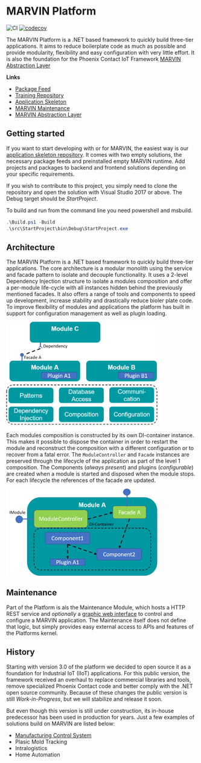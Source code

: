 # MARVIN Platform

![CI](https://github.com/dbeuchler/MarvinPlatform/workflows/CI/badge.svg)
[![codecov](https://codecov.io/gh/dbeuchler/MarvinPlatform/branch/dev/graph/badge.svg?token=BZUCXPUNHU)](https://codecov.io/gh/dbeuchler/MarvinPlatform)

The MARVIN Platform is a .NET based framework to quickly build three-tier applications. It aims to reduce boilerplate code as much as possible and provide modularity, flexibility and easy configuration with very little effort. It is also the foundation for the Phoenix Contact IoT Framework [MARVIN Abstraction Layer](https://git-ctvc.europe.phoenixcontact.com/marvin/AbstractionLayer)

**Links**
- [Package Feed](https://packages-ctvc.europe.phoenixcontact.com/nuget/MaRVIN-CI)
- [Training Repository](https://git-ctvc.europe.phoenixcontact.com/marvin/trainingrepo)
- [Application Skeleton](https://git-ctvc.europe.phoenixcontact.com/marvin/ApplicationSkeleton)
- [MARVIN Maintenance](https://git-ctvc.europe.phoenixcontact.com/marvin/maintenanceweb)
- [MARVIN Abstraction Layer](https://git-ctvc.europe.phoenixcontact.com/marvin/AbstractionLayer)

## Getting started

If you want to start developing with or for MARVIN, the easiest way is our [application skeleton repository](https://git-ctvc.europe.phoenixcontact.com/marvin/ApplicationSkeleton). It comes with two empty solutions, the necessary package feeds and preinstalled empty MARVIN runtime. Add projects and packages to backend and frontend solutions depending on your specific requirements.

If you wish to contribute to this project, you simply need to clone the repository and open the solution with Visual Studio 2017 or above. The Debug target should be *StartProject*. 

To build and run from the command line you need powershell and msbuild.

```powershell
.\Build.ps1 -Build
.\src\StartProject\bin\Debug\StartProject.exe
```

## Architecture

The MARVIN Platform is a .NET based framework to quickly build three-tier applications. The core architecture is a modular monolith using the service and facade pattern to isolate and decouple functionality. It uses a 2-level Dependency Injection structure to isolate a modules composition and offer a per-module life-cycle with all instances hidden behind the previously mentioned facades. It also offers a range of tools and components to speed up development, increase stability and drastically reduce bioler plate code. To improve flexibility of modules and applications the platform has built in support for configuration management as well as plugin loading.

<img src="docs/images/arch_level1.png" width="400px"/>

Each modules composition is constructed by its own DI-container instance. This makes it possible to dispose the container in order to restart the module and reconstruct the composition with a different configuration or to recover from a fatal error. The `ModuleController` and `Facade` instances are preserved through the lifecycle of the application as part of the level 1 composition. The  Components (*always present*) and plugins (*configurable*) are created when a module is started and disposed when the module stops. For each lifecycle the references of the facade are updated.

<img src="docs/images/arch_level2.png" width="400px"/>

## Maintenance

Part of the Platform is als the Maintenance Module, which hosts a HTTP REST service and *optionally* a [graphic web interface](https://git-ctvc.europe.phoenixcontact.com/marvin/maintenanceweb) to control and configure a MARVIN application. The Maintenance itself does not define that logic, but simply provides easy external access to APIs and features of the Platforms kernel. 

## History

Starting with version 3.0 of the platform we decided to open source it as a foundation for Industrial IoT (IIoT) applications. For this public version, the framework received an overhaul to replace commercial libraries and tools, remove specialized Phoenix Contact code and better comply with the .NET open source community. Because of these changes the public version is still *Work-in-Progress*, but we will stabilize and release it soon.

But even though this version is still under construction, its in-house predecessor has been used in production for years. Just a few examples of solutions build on MARVIN are listed below:
- [Manufacturing Control System](https://git-ctvc.europe.phoenixcontact.com/marvin/ControlSystem)
- Plasic Mold Tracking
- Intralogistics
- Home Automation